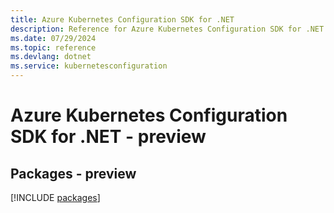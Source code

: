 ```yaml
---
title: Azure Kubernetes Configuration SDK for .NET
description: Reference for Azure Kubernetes Configuration SDK for .NET
ms.date: 07/29/2024
ms.topic: reference
ms.devlang: dotnet
ms.service: kubernetesconfiguration
---
```

# Azure Kubernetes Configuration SDK for .NET - preview
## Packages - preview
[!INCLUDE [packages](kubernetes-configuration-index.md)]